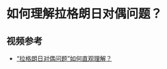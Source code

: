 # 如何理解拉格朗日对偶问题？

## 视频参考

* [“拉格朗日对偶问题”如何直观理解？](https://www.bilibili.com/video/BV1HP4y1Y79e/?spm_id_from=333.999.0.0&vd_source=61c3f696848d48c33298883fd1df4ef0)